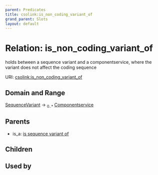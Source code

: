 ```yaml
---
parent: Predicates
title: csolink:is_non_coding_variant_of
grand_parent: Slots
layout: default
---
```


# Relation: is_non_coding_variant_of


holds between a sequence variant and a componentservice, where the variant does not affect the coding sequence

URI: [csolink:is_non_coding_variant_of](https://w3id.org/csolink/vocab/is_non_coding_variant_of)

## Domain and Range

[SequenceVariant](SequenceVariant.md) ->  <sub>0..*</sub> [Componentservice](Componentservice.md)

## Parents

 *  is_a: [is sequence variant of](is_sequence_variant_of.md)

## Children


## Used by

